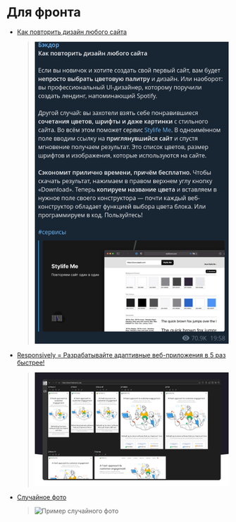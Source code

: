 # Для фронта

- [Как повторить дизайн любого сайта](http://stylifyme.com/)

    > ![Как повторить дизайн любого сайта](../_attachments/e4ee9f08cdc3f5434385e3ce1e6db297.png)

- [Responsively = Разрабатывайте адаптивные веб-приложения в 5 раз быстрее!](https://responsively.app/)

    > ![Responsively](../_attachments/391d1cc4a69435fb77083521993b3ca6.png)

- [Случайное фото](https://source.unsplash.com/)

    > ![Пример случайного фото](https://source.unsplash.com/random/64x64)
